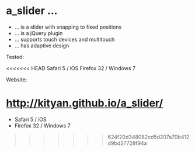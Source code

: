 a_slider ...
============

- ... is a slider with snapping to fixed positions
- ... is a jQuery plugin
- ... supports touch devices and multitouch
- ... has adaptive design


Tested:

<<<<<<< HEAD
Safari 5 / iOS
Firefox 32 / Windows 7

Website: 

http://kityan.github.io/a_slider/
=======
- Safari 5 / iOS
- Firefox 32 / Windows 7
>>>>>>> 624f20d348082cd5d207a70b412d9bd27728f94a
